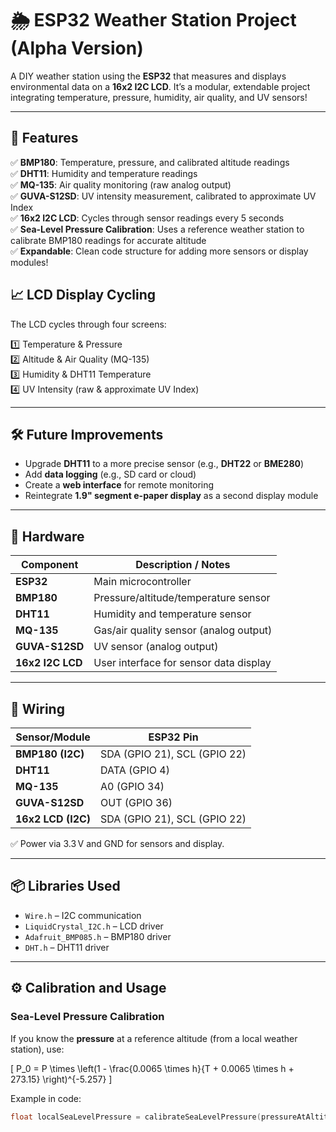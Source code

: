 # 🌦️ ESP32 Weather Station Project (Alpha Version)

A DIY weather station using the **ESP32** that measures and displays environmental data on a **16x2 I2C LCD**. It’s a modular, extendable project integrating temperature, pressure, humidity, air quality, and UV sensors!

---

## 🚀 Features

✅ **BMP180**: Temperature, pressure, and calibrated altitude readings  
✅ **DHT11**: Humidity and temperature readings  
✅ **MQ-135**: Air quality monitoring (raw analog output)  
✅ **GUVA-S12SD**: UV intensity measurement, calibrated to approximate UV Index  
✅ **16x2 I2C LCD**: Cycles through sensor readings every 5 seconds  
✅ **Sea-Level Pressure Calibration**: Uses a reference weather station to calibrate BMP180 readings for accurate altitude  
✅ **Expandable**: Clean code structure for adding more sensors or display modules!

## 📈 LCD Display Cycling

The LCD cycles through four screens:

1️⃣ Temperature & Pressure  
2️⃣ Altitude & Air Quality (MQ-135)  
3️⃣ Humidity & DHT11 Temperature  
4️⃣ UV Intensity (raw & approximate UV Index)

---

## 🛠️ Future Improvements

- Upgrade **DHT11** to a more precise sensor (e.g., **DHT22** or **BME280**)
- Add **data logging** (e.g., SD card or cloud)
- Create a **web interface** for remote monitoring
- Reintegrate **1.9" segment e-paper display** as a second display module

---

## 🔧 Hardware

| Component          | Description / Notes                     |
|--------------------|------------------------------------------|
| **ESP32**          | Main microcontroller                     |
| **BMP180**         | Pressure/altitude/temperature sensor     |
| **DHT11**          | Humidity and temperature sensor          |
| **MQ-135**         | Gas/air quality sensor (analog output)   |
| **GUVA-S12SD**     | UV sensor (analog output)                |
| **16x2 I2C LCD**   | User interface for sensor data display   |

---

## 🔌 Wiring

| Sensor/Module     | ESP32 Pin              |
|--------------------|------------------------|
| **BMP180 (I2C)**   | SDA (GPIO 21), SCL (GPIO 22) |
| **DHT11**          | DATA (GPIO 4)         |
| **MQ-135**         | A0 (GPIO 34)          |
| **GUVA-S12SD**     | OUT (GPIO 36)         |
| **16x2 LCD (I2C)** | SDA (GPIO 21), SCL (GPIO 22) |

✅ Power via 3.3 V and GND for sensors and display.

---

## 📦 Libraries Used

- `Wire.h` – I2C communication  
- `LiquidCrystal_I2C.h` – LCD driver  
- `Adafruit_BMP085.h` – BMP180 driver  
- `DHT.h` – DHT11 driver  

---


## ⚙️ Calibration and Usage

### Sea-Level Pressure Calibration
If you know the **pressure** at a reference altitude (from a local weather station), use:

\[
P_0 = P \times \left(1 - \frac{0.0065 \times h}{T + 0.0065 \times h + 273.15} \right)^{-5.257}
\]

Example in code:
```cpp
float localSeaLevelPressure = calibrateSeaLevelPressure(pressureAtAltitude, referenceAltitude, referenceTemp);
